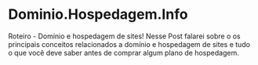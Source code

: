 # Dominio.Hospedagem.Info
Roteiro - Domínio e hospedagem de sites! Nesse Post falarei sobre o os principais conceitos relacionados a domínio e hospedagem de sites e tudo o que você deve saber antes de comprar algum plano de hospedagem.

